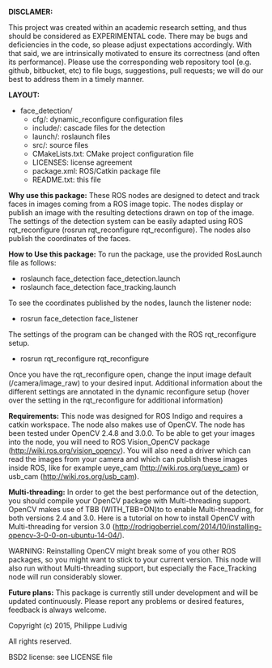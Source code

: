 **DISCLAMER:**

This project was created within an academic research setting, and thus should
be considered as EXPERIMENTAL code. There may be bugs and deficiencies in the
code, so please adjust expectations accordingly. With that said, we are
intrinsically motivated to ensure its correctness (and often its performance).
Please use the corresponding web repository tool (e.g. github, bitbucket, etc)
to file bugs, suggestions, pull requests; we will do our best to address them
in a timely manner.


**LAYOUT:**
- face_detection/
  - cfg/:                 dynamic_reconfigure configuration files
  - include/:             cascade files for the detection
  - launch/:              roslaunch files
  - src/:                 source files
  - CMakeLists.txt:       CMake project configuration file
  - LICENSES:             license agreement
  - package.xml:          ROS/Catkin package file
  - README.txt:            this file


**Why use this package:**
These ROS nodes are designed to detect and track faces in images coming from a
ROS image topic. The nodes display or publish an image with the resulting
detections drawn on top of the image. The settings of the detection system can
be easily adapted using ROS rqt_reconfigure (rosrun rqt_reconfigure
rqt_reconfigure). The nodes also publish the coordinates of the faces.

**How to Use this package:**
To run the package, use the provided RosLaunch file as follows:
  - roslaunch face_detection face_detection.launch
  - roslaunch face_detection face_tracking.launch

To see the coordinates published by the nodes, launch the listener node:
  - rosrun face_detection face_listener

The settings of the program can be changed with the ROS rqt_reconfigure setup.
  - rosrun rqt_reconfigure rqt_reconfigure

Once you have the rqt_reconfigure open, change the input image default
(/camera/image_raw) to your desired input. Additional information about the
different settings are annotated in the dynamic reconfigure setup (hover over
the setting in the rqt_reconfigure for additional information)

**Requirements:**
This node was designed for ROS Indigo and requires a catkin workspace. The node
also makes use of OpenCV. The node has been tested under OpenCV 2.4.8 and 3.0.0.
To be able to get your images into the node, you will need to ROS Vision_OpenCV
package (http://wiki.ros.org/vision_opencv). You will also need a driver which
can read the images from your camera and which can publish these images inside
ROS, like for example ueye_cam (http://wiki.ros.org/ueye_cam) or usb_cam
(http://wiki.ros.org/usb_cam).

**Multi-threading:**
In order to get the best performance out of the detection, you should compile
your OpenCV package with Multi-threading support. OpenCV makes use of TBB
(WITH_TBB=ON)to to enable Multi-threading, for both versions 2.4 and 3.0. Here
is a tutorial on how to install OpenCV with Multi-threading for version 3.0
(http://rodrigoberriel.com/2014/10/installing-opencv-3-0-0-on-ubuntu-14-04/).

WARNING: Reinstalling OpenCV might break some of you other ROS packages, so you
might want to stick to your current version. This node will also run without
Multi-threading support, but especially the Face_Tracking node will run
considerably slower.

**Future plans:**
This package is currently still under development and will be updated
continuously. Please report any problems or desired features, feedback is
always welcome.



Copyright (c) 2015, Philippe Ludivig

All rights reserved.

BSD2 license: see LICENSE file
